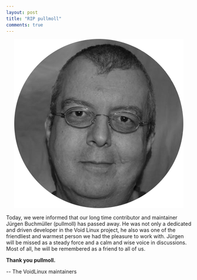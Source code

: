 ```yaml
---
layout: post
title: "RIP pullmoll"
comments: true
---
```


<center>
	<img src="assets/img/pullmoll.png">
</center>

Today, we were informed that our long time contributor and maintainer Jürgen Buchmüller (pullmoll) has passed away.
He was not only a dedicated and driven developer in the Void Linux project, he also was one of the friendliest and warmest person we had the pleasure to work with. Jürgen will be missed as a steady force and a calm and wise voice in discussions. Most of all, he will be remembered as a friend to all of us.

**Thank you pullmoll.**

-- The VoidLinux maintainers
